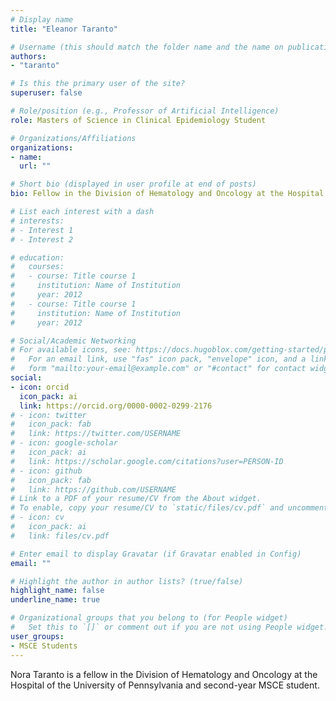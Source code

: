 ```yaml
---
# Display name
title: "Eleanor Taranto"

# Username (this should match the folder name and the name on publications)
authors:
- "taranto"

# Is this the primary user of the site?
superuser: false

# Role/position (e.g., Professor of Artificial Intelligence)
role: Masters of Science in Clinical Epidemiology Student

# Organizations/Affiliations
organizations:
- name: 
  url: ""

# Short bio (displayed in user profile at end of posts)
bio: Fellow in the Division of Hematology and Oncology at the Hospital of the University of Pennsylvania

# List each interest with a dash
# interests:
# - Interest 1
# - Interest 2

# education:
#   courses:
#   - course: Title course 1
#     institution: Name of Institution
#     year: 2012
#   - course: Title course 1
#     institution: Name of Institution
#     year: 2012

# Social/Academic Networking
# For available icons, see: https://docs.hugoblox.com/getting-started/page-builder/#icons
#   For an email link, use "fas" icon pack, "envelope" icon, and a link in the
#   form "mailto:your-email@example.com" or "#contact" for contact widget.
social:
- icon: orcid
  icon_pack: ai
  link: https://orcid.org/0000-0002-0299-2176
# - icon: twitter
#   icon_pack: fab
#   link: https://twitter.com/USERNAME
# - icon: google-scholar
#   icon_pack: ai
#   link: https://scholar.google.com/citations?user=PERSON-ID
# - icon: github
#   icon_pack: fab
#   link: https://github.com/USERNAME
# Link to a PDF of your resume/CV from the About widget.
# To enable, copy your resume/CV to `static/files/cv.pdf` and uncomment the lines below.
# - icon: cv
#   icon_pack: ai
#   link: files/cv.pdf

# Enter email to display Gravatar (if Gravatar enabled in Config)
email: ""

# Highlight the author in author lists? (true/false)
highlight_name: false
underline_name: true

# Organizational groups that you belong to (for People widget)
#   Set this to `[]` or comment out if you are not using People widget.
user_groups:
- MSCE Students
---
```


Nora Taranto is a fellow in the Division of Hematology and Oncology at the Hospital of the University of Pennsylvania and second-year MSCE student.